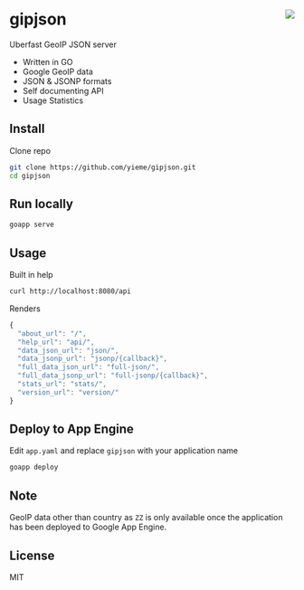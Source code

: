 # gipjson <img src="https://upload.wikimedia.org/wikipedia/commons/thumb/e/ec/World_map_blank_without_borders.svg/200px-World_map_blank_without_borders.svg.png" style="float:right" />

Uberfast GeoIP JSON server

- Written in GO
- Google GeoIP data
- JSON & JSONP formats
- Self documenting API
- Usage Statistics

## Install

Clone repo

```sh
git clone https://github.com/yieme/gipjson.git
cd gipjson
```

## Run locally

```sh
goapp serve
```

## Usage

Built in help

```sh
curl http://localhost:8080/api
```

Renders

```js
{
  "about_url": "/",
  "help_url": "api/",
  "data_json_url": "json/",
  "data_jsonp_url": "jsonp/{callback}",
  "full_data_json_url": "full-json/",
  "full_data_jsonp_url": "full-jsonp/{callback}",
  "stats_url": "stats/",
  "version_url": "version/"
}
```

## Deploy to App Engine

Edit ```app.yaml``` and replace ```gipjson``` with your application name

```sh
goapp deploy
```

## Note

GeoIP data other than country as ```ZZ``` is only available once the application has been deployed to Google App Engine.

## License

MIT
